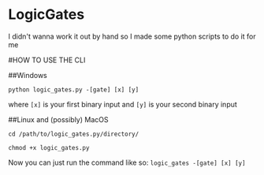 # LogicGates
I didn't wanna work it out by hand so I made some python scripts to do it for me

#HOW TO USE THE CLI

##Windows 

`python logic_gates.py -[gate] [x] [y]`

where `[x]` is your first binary input and `[y]` is your second binary input

##Linux and (possibly) MacOS 

`cd /path/to/logic_gates.py/directory/`

`chmod +x logic_gates.py`

Now you can just run the command like so:
`logic_gates -[gate] [x] [y]`
